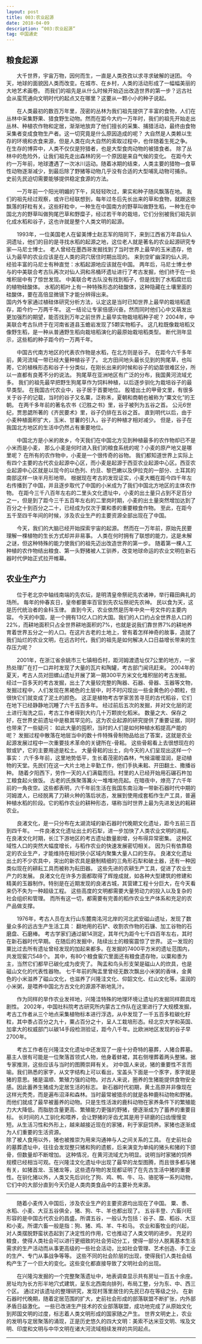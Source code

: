 ```yaml
---
layout: post
title: 003:农业起源
date: 2018-04-09
description: “003:农业起源”
tag: 中国通史
---
```


## 粮食起源

&emsp;&emsp;大千世界，宇宙万物，因何而生，一直是人类孜孜以求寻求破解的谜团。
今天，地球的面貌因人类而改变。在城市、在乡村，人类的活动形成了一幅幅美丽的大地艺术画卷。
而我们的祖先是从什么时候开始迈出改造世界的第一步？远古社会从蛮荒通向文明时代的起点又在哪里？这要从一颗小小的种子说起。

&emsp;&emsp;在人类最初的数百万年里，茂密的丛林为我们祖先提供了丰富的食物，人们在丛林中采集野果、猎食野生动物。然而在距今大约一万年时，我们的祖先开始走出丛林、种植农作物和定居，渐渐地放弃了他们擅长的采集、捕猎活动，最终由食物采集者变成食物生产者。这一切究竟是什么原因造成的呢？
大自然是人类赖以生存的环境和衣食来源，但是人类在向大自然的索取过程中，也伴随着生死之争。
在生存的博弈中，人类不仅仅是狩猎者，也是大型食肉动物的被猎食者。
除了丛林中的危险外，让我们祖先走出森林的另一个原因是来自气候的变化。
在距今大约一万年前，地球遭遇了一次冰川运动。随着冰期的结束，人类主要的猎物—食草性动物逐渐减少，到最后除了野猪等动物几乎没有合适的大型哺乳动物可捕杀。
史前先民迫切需要能够提供稳定食源的方法。

&emsp;&emsp;一万年前一个阳光明媚的下午，风轻轻吹过，果实和种子随风飘落在地。
我们的祖先经过观察，或许已经联想到，每年过冬后先长出来的草和食物，就跟这些飘落的籽粒有关。这些籽粒中，一种生在中国南方的野草叫做野生稻，一种生在中国北方的野草叫做狗尾巴草和野糜子，经过若干年的栽培，它们分别被我们祖先驯化成水稻和谷子，这也许就是整个人类文明的起源。

&emsp;&emsp;1993年，一位美国老人在留美博士赵志军的陪同下，来到江西省万年县仙人洞遗址，他们的目的是寻找水稻的起源之地，这位老人就是著名的农业起源研究专家—马尼士博士。
老人曾经在墨西哥发掘找到了当时世界上最早的玉米遗存，他认为最早的农业应该是在人类的洞穴居住时期出现的。
来到空旷幽深的仙人洞，经验丰富的马尼士有种直觉：水稻起源地应该就在中国。
两年后，马尼士博士参与的中美联合考古队再次对仙人洞和吊桶环遗址进行了考古发掘，他们终于在一处堆积层中有了惊世发现。
中美联合考古队没有找到稻子，但是找到了水稻腐烂后的植物硅酸体。
水稻的稻叶上有一种特殊形态的硅酸体，这种隐藏在土壤里面的硅酸体，要在高倍显微镜下才能分辨得出来。  
国内外专家通过植硅体研究分析方法，认定这是当时已知世界上最早的栽培稻遗存，距今约一万两千年。
这一结论让专家倍感兴奋。然而同时他们心中又萌发出更加强烈的期望，能否找到万年之前世界上最早实物栽培稻种子呢？
2004年，中美联合考古队终于在河南省道县玉蟾岩发现了5颗实物稻子。
这几粒既像栽培稻又像野生稻，是一种从普通野生稻向栽培稻演化的最原始栽培稻类型。
断代测年显示，这些稻的种子距今约一万两千年。 

&emsp;&emsp;中国古代南方地区的代表农作物是水稻，在北方则是谷子。
在距今六千多年前，黄河流域一带已经大量种植谷子了。 
北方田间地头最长见到的狗尾草，也叫莠，它的植株形态和谷子十分类似，在刚长出来的时候和谷子的幼苗很难区分，所以一直都有良莠不分的说法。
狗尾草在亚洲地区有广泛的分布，我国黄河流域尤多。
我们的祖先最早把野生狗尾草作为饲料种植，以后逐步驯化为栽培谷子的最早类型。
在我国古代农业中，谷子居于首要地位。
殷墟出土的甲骨文里，有很多关于谷子的记载，当时的谷子又名粟，泛称禾，夏朝和商朝也被称为“粟文化”的王朝。
在两千多年前的著名农书《氾胜之书》里，谷子被列为五谷之首。 
公元6世纪，贾思勰所著的《齐民要术》里，谷子仍排在五谷之首。
直到明代以后，由于小麦种植面积扩大，玉米、甘薯的引入，谷子的种植才相对减少。
但是，谷子在我国北方地区的生活中仍然占有重要地位。  

&emsp;&emsp;中国北方是小米的故乡，今天我们在中国北方见到种植最多的农作物却已不是小米而是小麦， 那么小麦是何时进入我们的粮食系统的呢？小麦的原产地又是哪里呢？ 
在所有的农作物中，小麦是一个很传奇的谷物。
我们都知道世界上实际上有四个主要的古代农业起源中心区，而小麦是起源于西亚农业起源中心区。西亚农业起源中心区就是以现今的以色列、约旦、黎巴嫩以及伊拉克的一部分、土耳其的南部这样一块半月形地带。
根据现在考古的发现证实，小麦大概在距今四千年左右传播到了中国，并且逐步取代了中国的小米成为了我们中国北方地区的主体农作物。
在距今三千八百年左右的二里头文化遗址中，小麦的出土量只占到不足百分之一，但是到了距今三千五百年左右的二里岗时期，小麦的出土量突然增加达到了百分之十到百分之二十，已经成为仅次于粟和黍的重要粮食作物。 
至此，在距今五千至四千年间的时候，涉及农业生产的主要资源全部出现在了中国。

&emsp;&emsp;今天，我们的大脑已经开始探索宇宙的起源。
然而在一万年前，原始先民要理解一棵植物的生长方式却并非易事。
人类在何时拥有了联想的能力，这是未解之谜，但这种特殊的能力使我们的祖先迈出改造世界的第一步。
随着第一棵人工种植的农作物结出粮食、第一头野猪被人工驯养，改变地球命运的农业文明在新石器时代伊始正式拉开帷幕。


## 农业生产力

&emsp;&emsp;位于老北京中轴线南端的先农坛，是明清皇帝祭祀先农诸神，举行藉田典礼的场所。 每年的仲春亥日，皇帝都要率百官到先农坛祭祀先农神。 
民以食为天，这是历代统治者的金科玉律。 直到今天，农业依然是历年中央一号文件的主要内容。 今天的中国，是一个拥有13亿人口的大国。我们的人口约占全世界总人口的22%，而耕地面积只占全世界耕地面积的7%，也就是说我们靠世界7%的耕地养育着世界五分之一的人口。在这片古老的土地上，曾有着怎样神奇的故事，造就了我们灿烂的农业文明，在远古时代，我们的祖先是如何解决人口日益增长带来的生存压力呢？ 

&emsp;&emsp;2001年，在浙江省余姚市三七镇相岙村，距河姆渡遗址仅7公里的地方，一家热处理厂在打一口井时发现了大量的瓦片和陶罐，考古部门闻讯赶来。 
2004年的夏天，考古人员对田螺山遗址开展了第一期300平方米文化堆积层的考古发掘。
经过一百多天的考古发掘，出土了大量较完整的陶器、石器、骨器、玉器等文物，发掘过程中，人们发现在黑褐色的土层中，时不时闪现出一些金黄色的小颗粒，但很快它们就变成了泥土的颜色。
这正是植物考古学家苦苦寻觅的古代稻谷，它们在地下已经静静地沉睡了六千五百多年。
经过前后五次的发掘，并对文化层的泥土进行淘洗之后，考古工作者得到大约几十万颗炭化稻米。
数量之大、保存之好，在世界史前遗址中是极其罕见的。这为农业起源的研究提供了重要证据，同时也带来了一些疑问：
如此大量的囤积，当时的人们是如何种植水稻提高产能的呢？
发掘过程中散落在地层当中的数十件特殊骨制物品给出了答案，这就是农业起源发展过程中一次重要技术革命的关键所在-骨耜。
这些骨耜看上去很想现在的锨或铲，它的主要用途是松土。 
大量骨耜的出土，向今天的人们呈现出这样一个事实：
六千多年前，这里地势低平，生长着茂密的森林，气候温暖湿润，是动植物的天堂。先民们在这一大片土地上辛勤工作，他们手执耒耜、开田翻土、撒播谷种。 随着夕阳西下，劳作一天的人们满载而归。村里的人已经开始用石碾石杵加工粮食起火做饭。 古老的氏族聚落篝火一堆堆地亮起。在暗夜中，燎亮了六千年前的一角夜空。这些都表明，六千年前生活在我国东南沿海一带新石器时代中期的河姆渡人，已经脱离了刀耕火种的落后状态，发展到使用成套稻作生产工具，普遍种植水稻的阶段。它的稻作农业的耕种形态，堪称当时世界上最为先进发达的耜耕农业。

&emsp;&emsp;良渚文化，是一只分布在太湖流域的新石器时代晚期文化遗址，距今五前三百到四千年。
一件良渚文化遗址出土的石犁，进一步加快了人类农业文明的进程。
在良渚文化时期，长江下游地区的考古遗址数量剧增，分布得异常密集。
这种区域性人口的突然大幅度增长，与稻作农业的快速发展密切相关。
因为只有依靠稳定的农业生产，才能维持在相对狭小区域内聚集大量人口的生存。
良渚文化遗址出土的不少农具中，突出的新农具是磨制精细的三角形石犁和破土器，还有一种因类似现在的耕耘工具而被称为耘田器。
这些先进的农耕生产工具，促进了农业生产力的发展。
良渚文化在许多方面都取得了辉煌成就，如各种大型建筑的修建和精美的玉器制作。特别是在近期发现的良渚古城，其营建工程十分巨大，在今天看来仍不失为一种超级工程。
这些高度的文明都需要大量劳动力的投入以及复杂的社会组织和管理。
而所有这一切，都需要有完善的稻作农业生产体系和充足的农产品做支撑。

&emsp;&emsp;1976年，考古人员在太行山东麓南洺河北岸的河北武安磁山遗址，发现了数量众多的远古生产生活工具： 翻地用的石铲、收割农作物的石镰、加工谷物的石磨盘、石磨棒。
考古学家们通过碳14测定，其年代为距今七千四百年左右，其时在新石器时代早期。
在随后的发掘中，陆续出土的粮窖震惊了世界。 这一发现的粟比过去所有遗址曾经发现的加起来都多。在发掘的7400平方米的遗址范围内，共发现窖穴548个。 
其中，有80个粮食窖穴里面还有粮食遗存物，以粟和黍为主，当然它们都早已碳化成为皮壳了。
陶盂和鸟头形支架是磁山人的炊具，也是磁山文化的代表性器物。 
七千年前的陶盂里曾经无数次飘出小米粥的香味，金黄色的小米滋养了磁山文化，也滋养了兴隆洼文化、仰韶文化、红山文化等。温润的小米粥，是喂养中国北方古文化的源源不断地乳汁。 

&emsp;&emsp;作为同样的旱作农业发祥地，兴隆洼特殊的地理环境让遗址的发掘同样颇具戏剧性。
2002年，中国社科院考古研究所内蒙古工作队在这里进行了大规模发掘，考古工作者从三个地点采集植物标本进行浮选，从中发现了一千五百多粒碳化籽粒，其中黍占百分之九十，粟占百分之十，呈人工栽培形态。经北京大学和英国、加拿大的权威部门以碳14手段检测验证，距今八千年。比欧洲地区发现的谷子早2700年。

&emsp;&emsp;考古工作者在兴隆洼文化遗址中还发现了一座十分奇特的墓葬，人猪合葬墓。墓主人很有可能是一位聚落首领式人物，他身着蚌裙，其右侧埋葬着两头整猪。据专家推测，这些应该与当时的图腾崇拜有关。
对中国人来说，猪的重要性不言而喻。我们熟悉的家字，从文字结构上可以看出，宝盖头下面是一个豕字，豕字就是猪的意思。猪是温顺、繁殖力强的动物。对古人来说，圈养的生猪能提供食物安全感。因此蓄养生猪成为定居生活的标志。 新石器时代初期，黄土高原并非像现在这样光秃秃，而是遍布沼泽和森林。当时最常被猎杀的就是各种鹿科动物和野猪。而他们就成了最早被蓄养的动物。只是生性活泼的鹿科动物在家养条件下的繁殖能力大大降低。而脂肪含量更高、繁殖能力更强的野猪，便逐渐成为了蓄养的重要目标。
长时间的人工驯化和喂养，会让野猪的牙齿尤其是用于研磨的臼齿慢慢变短。从生活习性和外形上，越来越接近现在的家猪，利于家庭饲养。家猪也逐渐成为人们重要的生活资源。  
除了被人食用以外，猪也被推崇为用来沟通神与人之间关系的工具。 在史前社会的墓葬遗址中，往往会发现整只猪和狗的遗骸，后来演变为单纯的猪头和猪的下颌骨，但数量却不断增加。 这种情况，在黄河流域尤为明显。说明当时家猪的饲养规模已经相当可观。在兴隆洼文化遗址中出现了最早的龙型图腾，而且很多都与猪有关，如猪首龙、玉猪龙等，这些遗存物的发现都证明了在先古生活中猪的重要性。在驯化猪以外，人类又先后训化了狗、鸡、鸭、牛、马、骆驼等一系列动物，它们中的大部分直到今天仍是人类肉类食品中的主要补充来源。


***

&emsp;&emsp;随着小麦传入中国后，涉及农业生产的主要资源均出现在了中国。
粟、黍、水稻、小麦、大豆五谷俱全，猪、狗、牛、羊也都出现了。
五谷丰登、六畜兴旺形容的是中国古代农业的昌盛。所谓五谷，一般认为包括：谷子、糜、稻谷、大豆和小麦。所谓六畜一般是指：狗、猪、鸡、羊、牛和马。
农业和畜牧业的兴起，对人类摆脱野蛮状态起到了决定性的作用，它也推动了人类文明的进步。
充足的粮食，使得人类社会可以进行更细致的社会劳动分工，使得一部分人脱离基本生活需求的生产活动而从事更高级的一些社会活动，比如社会管理、艺术创造、手工业的生产、专门从事战争等等。
这些不同的社会阶层的出现，使得我们人类社会结构产生了一个巨大的变化。这些变化都直接导致了文明社会的出现。 

&emsp;&emsp;在兴隆沟发掘的一个完整聚落遗址中，地表调查显示共有房址一百五十余座。
房址均为长方形半地穴式建筑，呈东北西南向排列，布局工整，分为东、中、西三个区。
通过对该遗址的整理研究，发现村落里居住的先民已存在等级之分。 
在新石器时代晚期，随着定居范围的扩大，史前社会形成的部落联盟不断扩张，内外部矛盾日益激化。
一些已改进生产技术的农业部落联盟，成功地完成了从原始文化到邦国文明的过度，标志着人类文明形成的国家随之产生。 
世界文明史上，农业的发明与定居聚落的涌现，正是历史悠久的四大文明：美索不达米亚文明、埃及文明、印度和文明与中华文明在诸大河流域相续发祥的共同起点。

***

